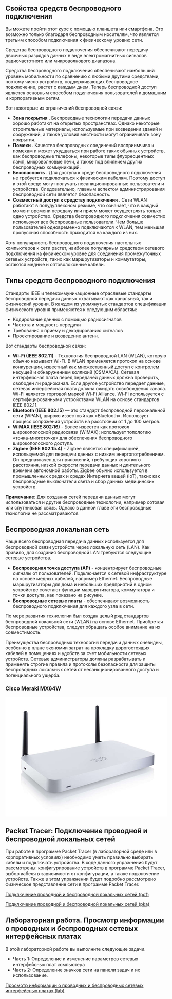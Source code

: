 <!-- verified: agorbachev 03.05.2022 -->

<!-- 4.6.1 -->
## Свойства средств беспроводного подключения

Вы можете пройти этот курс с помощью планшета или смартфона. Это возможно только благодаря беспроводным носителям, что является третьим способом подключения к физическому уровню сети.

Средства беспроводного подключения обеспечивают передачу двоичных разрядов данных в виде электромагнитных сигналов радиочастотного или микроволнового диапазона.

Средства беспроводного подключения обеспечивают наибольший уровень мобильности по сравнению с любыми другими средствами, поэтому число устройств, поддерживающих беспроводное подключение, растет с каждым днем. Теперь беспроводной доступ является основным способом подключения пользователей к домашним и корпоративным сетям.

Вот некоторые из ограничений беспроводной связи:

* **Зона покрытия** . Беспроводные технологии передачи данных хорошо работают на открытых пространствах. Однако некоторые строительные материалы, используемые при возведении зданий и сооружений, а также условия местности могут ограничивать зону покрытия.
* **Помехи** . Качество беспроводных соединений восприимчиво к помехам и может ухудшаться при работе таких обычных устройств, как беспроводные телефоны, некоторые типы флуоресцентных ламп, микроволновые печи, а также под влиянием других беспроводных коммуникаций.
* **Безопасность** . Для доступа к среде беспроводного подключения не требуется подключаться к физическим кабелям. Поэтому доступ к этой среде могут получать несанкционированные пользователи и устройства. Следовательно, главным аспектом администрирования беспроводной сети является безопасность.
* **Совместный доступ к средству подключения** . Сети WLAN работают в полудуплексном режиме, что означает, что в каждый момент времени передачу или прием может осуществлять только одно устройство. Средства беспроводного подключения совместно используют все беспроводные пользователи. Чем больше пользователей одновременно подключаются к WLAN, тем меньшая пропускная способность приходится на каждого из них.

Хотя популярность беспроводного подключения настольных компьютеров к сети растет, наиболее популярным средством сетевого подключения на физическом уровне для соединения промежуточных сетевых устройств, таких как маршрутизаторы и коммутаторы, остаются медные и оптоволоконные кабели.

<!-- 4.6.2 -->
## Типы средств беспроводного подключения

Стандарты IEEE и телекоммуникационные отраслевые стандарты беспроводной передачи данных охватывают как канальный, так и физический уровни. В каждом из упомянутых стандартов спецификации физического уровня применяются к следующим областям:

* Кодирование данных с помощью радиосигналов
* Частота и мощность передачи
* Требования к приему и декодированию сигналов
* Проектирование и возведение антенн.

Вот стандарты беспроводной связи:

* **Wi-Fi (IEEE 802.11)** - Технология беспроводной LAN (WLAN), которую обычно называют Wi-Fi. В WLAN применяется протокол на основе конкуренции, известный как множественный доступ с контролем несущей и обнаружением коллизий (CSMA/CA). Сетевая интерфейсная плата перед передачей данных должна проверить, свободен ли радиоканал. Если другое устройство передает данные, сетевая интерфейсная плата должна ожидать освобождения канала. Wi-Fi является торговой маркой Wi-Fi Alliance. Wi-Fi используется с сертифицированными устройствами WLAN на основе стандартов IEEE 802.11.
* **Bluetooth (IEEE 802.15)** — это стандарт беспроводной персональной сети (WPAN), широко известный как «Bluetooth». Использует процесс сопряжения устройств на расстоянии от 1 до 100 метров.
* **WiMAX (IEEE 802:16)** - Более известен как протокол широкополосной радиосвязи (WiMAX); использует топологию «точка-многоточка» для обеспечения беспроводного широкополосного доступа.
* **Zigbee (IEEE 802.15.4)** - Zigbee является спецификацией, используемой для передачи данных с низким энергопотреблением. Он предназначен для приложений, требующих короткого расстояния, низкой скорости передачи данных и длительного времени автономной работы. Zigbee обычно используется в промышленных средах и средах Интернета вещей (IoT), таких как беспроводные выключатели света и сбор данных медицинских устройств.

**Примечание**: Для создания сетей передачи данных могут использоваться и другие беспроводные технологии, например сотовая или спутниковая связь. Однако в данной главе эти беспроводные технологии не рассматриваются.

<!-- 4.6.3 -->
## Беспроводная локальная сеть

Чаще всего беспроводная передача данных используется для беспроводной связи устройств через локальную сеть (LAN). Как правило, для создания беспроводной LAN требуются следующие сетевые устройства.

* **Беспроводная точка доступа (AP)**  - концентрирует беспроводные сигналы от пользователей. Подключается к сетевой инфраструктуре на основе медных кабелей, например Ethernet. Беспроводные маршрутизаторы для дома и небольших предприятий в одном устройстве сочетают функции маршрутизатора, коммутатора и точки доступа, как показано на рисунке.
* **Беспроводные сетевые платы** - обеспечивают возможность беспроводного подключения для каждого узла в сети.

По мере развития технологии был создан целый ряд стандартов беспроводной локальной сети (WLAN) на основе Ethernet. Приобретая беспроводные устройства, следует обращать особое внимание на их совместимость.

Преимущества беспроводных технологий передачи данных очевидны, особенно в плане экономии затрат на прокладку дорогостоящих кабелей в помещениях и удобств за счет мобильности сетевых устройств. Сетевые администраторы должны разрабатывать и применять строгие правила и протоколы безопасности для защиты беспроводных локальных сетей от несанкционированного доступа и потенциального ущерба.

###  Cisco Meraki MX64W

![](./assets/4.6.3.jpg)

<!-- 4.6.4 -->
<!-- quiz -->

<!-- 4.6.5 -->
## Packet Tracer: Подключение проводной и беспроводной локальных сетей

При работе в программе Packet Tracer (в лабораторной среде или в корпоративных условиях) необходимо уметь правильно выбирать кабели и подключать устройства. В ходе данного упражнения будут рассмотрены: конфигурирование устройств в программе Packet Tracer, выбор кабеля в зависимости от конфигурации, а также подключение устройств. Также в этом упражнении будет подробно рассмотрено физическое представление сети в программе Packet Tracer.



[Подключение проводной и беспроводной локальных сетей (pdf)](./assets/4.6.5-packet-tracer---connect-a-wired-and-wireless-lan.pdf)

[Подключение проводной и беспроводной локальных сетей (pka)](./assets/4.6.5-packet-tracer---connect-a-wired-and-wireless-lan.pka)

<!-- 4.6.6 -->
## Лабораторная работа. Просмотр информации о проводных и беспроводных сетевых интерфейсных платах

В этой лабораторной работе вы выполните следующие задачи.

* Часть 1: Определение и изменение параметров сетевых интерфейсных плат компьютера
* Часть 2: Определение значков сети на панели задач и их использование.



[Просмотр информации о проводных и беспроводных сетевых интерфейсных платах (lab)](./assets/4.6.6-lab---view-wired-and-wireless-nic-information.pdf)


